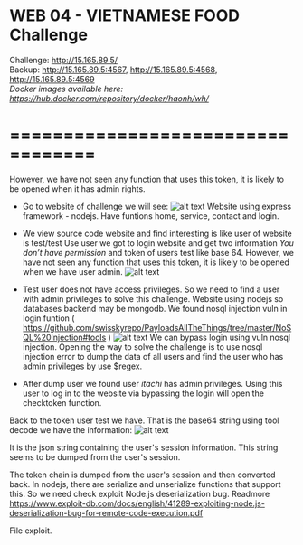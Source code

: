 # WEB 04 - VIETNAMESE FOOD Challenge 
Challenge: http://15.165.89.5/ \
Backup: http://15.165.89.5:4567, http://15.165.89.5:4568, http://15.165.89.5:4569 \
*Docker images available here: https://hub.docker.com/repository/docker/haonh/wh/* 
 
   
# ================================== 
 
However, we have not seen any function that uses this token, it is likely to be opened when it has admin rights.
* Go to website of challenge we will see: 
![alt text](https://i.ibb.co/qjs63kg/Index.png "Index website")
Website using express framework - nodejs. Have funtions home, service, contact and login.
* We view source code website and find interesting is like user of website is test/test Use user we got to login website and get two information *You don’t have permission* and token of users test like base 64. However, we have not seen any function that uses this token, it is likely to be opened when we have user admin.
![alt text](https://i.ibb.co/F3v3Sdv/logintest.png "Login test")
* Test user does not have access privileges. So we need to find a user with admin privileges to solve this challenge. Website using nodejs so databases backend may be mongodb. We found nosql injection vuln in login funtion ( https://github.com/swisskyrepo/PayloadsAllTheThings/tree/master/NoSQL%20Injection#tools )
![alt text](https://i.ibb.co/BrwX5CR/burploginnosqli.png "Login test")
We can bypass login using vuln nosql injection. Opening the way to solve the challenge is to use nosql injection error to dump the data of all users and find the user who has admin privileges by use $regex.

* After dump user we found user *itachi* has admin privileges. Using this user to log in to the website via bypassing the login will open the checktoken function.

Back to the token user test we have. That is the base64 string using tool decode we have the information:
![alt text](https://i.ibb.co/kB4ZzBx/token.png "Token")

It is the json string containing the user's session information. This string seems to be dumped from the user's session.

The token chain is dumped from the user's session and then converted back. In nodejs, there are serialize and unserialize functions that support this. So we need check  exploit Node.js deserialization bug. Readmore https://www.exploit-db.com/docs/english/41289-exploiting-node.js-deserialization-bug-for-remote-code-execution.pdf


File exploit.
